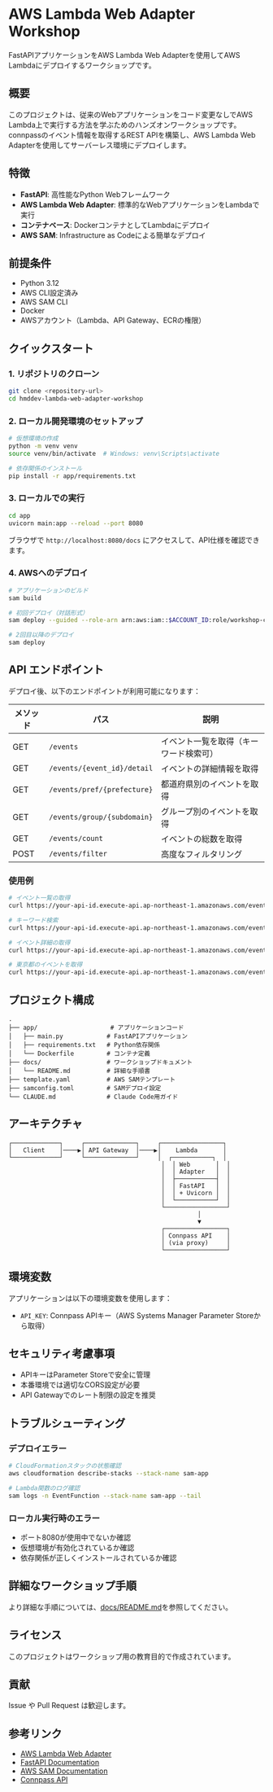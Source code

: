 # AWS Lambda Web Adapter Workshop

FastAPIアプリケーションをAWS Lambda Web Adapterを使用してAWS Lambdaにデプロイするワークショップです。

## 概要

このプロジェクトは、従来のWebアプリケーションをコード変更なしでAWS Lambda上で実行する方法を学ぶためのハンズオンワークショップです。connpassのイベント情報を取得するREST APIを構築し、AWS Lambda Web Adapterを使用してサーバーレス環境にデプロイします。

## 特徴

- **FastAPI**: 高性能なPython Webフレームワーク
- **AWS Lambda Web Adapter**: 標準的なWebアプリケーションをLambdaで実行
- **コンテナベース**: DockerコンテナとしてLambdaにデプロイ
- **AWS SAM**: Infrastructure as Codeによる簡単なデプロイ

## 前提条件

- Python 3.12
- AWS CLI設定済み
- AWS SAM CLI
- Docker
- AWSアカウント（Lambda、API Gateway、ECRの権限）

## クイックスタート

### 1. リポジトリのクローン

```bash
git clone <repository-url>
cd hmddev-lambda-web-adapter-workshop
```

### 2. ローカル開発環境のセットアップ

```bash
# 仮想環境の作成
python -m venv venv
source venv/bin/activate  # Windows: venv\Scripts\activate

# 依存関係のインストール
pip install -r app/requirements.txt
```

### 3. ローカルでの実行

```bash
cd app
uvicorn main:app --reload --port 8080
```

ブラウザで `http://localhost:8080/docs` にアクセスして、API仕様を確認できます。

### 4. AWSへのデプロイ

```bash
# アプリケーションのビルド
sam build

# 初回デプロイ（対話形式）
sam deploy --guided --role-arn arn:aws:iam::$ACCOUNT_ID:role/workshop-cfn-execution-role

# 2回目以降のデプロイ
sam deploy
```

## API エンドポイント

デプロイ後、以下のエンドポイントが利用可能になります：

| メソッド | パス | 説明 |
|---------|------|------|
| GET | `/events` | イベント一覧を取得（キーワード検索可） |
| GET | `/events/{event_id}/detail` | イベントの詳細情報を取得 |
| GET | `/events/pref/{prefecture}` | 都道府県別のイベントを取得 |
| GET | `/events/group/{subdomain}` | グループ別のイベントを取得 |
| GET | `/events/count` | イベントの総数を取得 |
| POST | `/events/filter` | 高度なフィルタリング |

### 使用例

```bash
# イベント一覧の取得
curl https://your-api-id.execute-api.ap-northeast-1.amazonaws.com/events

# キーワード検索
curl https://your-api-id.execute-api.ap-northeast-1.amazonaws.com/events?keyword=Python

# イベント詳細の取得
curl https://your-api-id.execute-api.ap-northeast-1.amazonaws.com/events/123456/detail

# 東京都のイベントを取得
curl https://your-api-id.execute-api.ap-northeast-1.amazonaws.com/events/pref/tokyo
```

## プロジェクト構成

```
.
├── app/                    # アプリケーションコード
│   ├── main.py            # FastAPIアプリケーション
│   ├── requirements.txt   # Python依存関係
│   └── Dockerfile         # コンテナ定義
├── docs/                  # ワークショップドキュメント
│   └── README.md          # 詳細な手順書
├── template.yaml          # AWS SAMテンプレート
├── samconfig.toml         # SAMデプロイ設定
└── CLAUDE.md              # Claude Code用ガイド
```

## アーキテクチャ

```
┌─────────────┐     ┌──────────────┐     ┌─────────────────┐
│   Client    │────▶│ API Gateway  │────▶│    Lambda       │
└─────────────┘     └──────────────┘     │  ┌───────────┐  │
                                          │  │ Web       │  │
                                          │  │ Adapter   │  │
                                          │  ├───────────┤  │
                                          │  │ FastAPI   │  │
                                          │  │ + Uvicorn │  │
                                          │  └───────────┘  │
                                          └─────────────────┘
                                                    │
                                                    ▼
                                          ┌─────────────────┐
                                          │ Connpass API    │
                                          │ (via proxy)     │
                                          └─────────────────┘
```

## 環境変数

アプリケーションは以下の環境変数を使用します：

- `API_KEY`: Connpass APIキー（AWS Systems Manager Parameter Storeから取得）

## セキュリティ考慮事項

- APIキーはParameter Storeで安全に管理
- 本番環境では適切なCORS設定が必要
- API Gatewayでのレート制限の設定を推奨

## トラブルシューティング

### デプロイエラー

```bash
# CloudFormationスタックの状態確認
aws cloudformation describe-stacks --stack-name sam-app

# Lambda関数のログ確認
sam logs -n EventFunction --stack-name sam-app --tail
```

### ローカル実行時のエラー

- ポート8080が使用中でないか確認
- 仮想環境が有効化されているか確認
- 依存関係が正しくインストールされているか確認

## 詳細なワークショップ手順

より詳細な手順については、[docs/README.md](docs/README.md)を参照してください。

## ライセンス

このプロジェクトはワークショップ用の教育目的で作成されています。

## 貢献

Issue や Pull Request は歓迎します。

## 参考リンク

- [AWS Lambda Web Adapter](https://github.com/awslabs/aws-lambda-web-adapter)
- [FastAPI Documentation](https://fastapi.tiangolo.com/)
- [AWS SAM Documentation](https://docs.aws.amazon.com/serverless-application-model/)
- [Connpass API](https://connpass.com/about/api/)